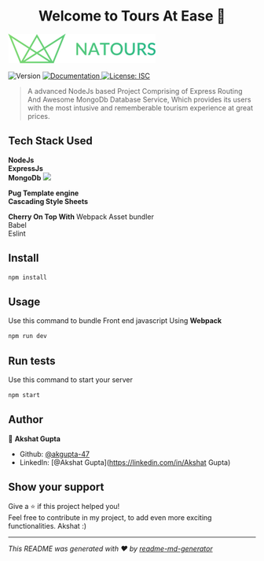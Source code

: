 <h1 align="center">Welcome to Tours At Ease 👋</h1>
<img src="/public/img/logo-green.png" style="align: center;">
<p>
  <img alt="Version" src="https://img.shields.io/badge/version-1.0.0-blue.svg?cacheSeconds=2592000" />
  <a href="None" target="_blank">
    <img alt="Documentation" src="https://img.shields.io/badge/documentation-yes-brightgreen.svg" />
  </a>
  <a href="#" target="_blank">
    <img alt="License: ISC" src="https://img.shields.io/badge/License-ISC-yellow.svg" />
  </a>
</p>

> A advanced NodeJs based Project Comprising of Express Routing And Awesome MongoDb Database Service, Which provides its users with the most intusive and rememberable tourism experience at great prices.

## Tech Stack Used

**NodeJs**\
**ExpressJs**\
**MongoDb**
<img src="https://codemoto.io/wp-content/themes/cloudhost/library/images/node-express-mongo.png">

**Pug Template engine**\
**Cascading Style Sheets**

**Cherry On Top With**
Webpack Asset bundler\
Babel\
Eslint

## Install

```sh
npm install
```

## Usage

Use this command to bundle Front end javascript Using **Webpack**

```sh
npm run dev
```

## Run tests

Use this command to start your server

```sh
npm start
```

## Author

👤 **Akshat Gupta**

- Github: [@akgupta-47](https://github.com/akgupta-47)
- LinkedIn: [@Akshat Gupta](https://linkedin.com/in/Akshat Gupta)

## Show your support

<p>Give a ⭐️ if this project helped you!<br>
Feel free to contribute in my project, to add even more exciting functionalities.
Akshat :)</p>

---

_This README was generated with ❤️ by [readme-md-generator](https://github.com/kefranabg/readme-md-generator)_
